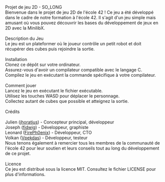 Projet de jeu 2D - SO_LONG </br>
Bienvenue dans le projet de jeu 2D de l'école 42 ! Ce jeu a été développé dans le cadre de notre formation à l'école 42. Il s'agit d'un jeu simple mais amusant où vous pouvez découvrir les bases du développement de jeux en 2D avec la MinilibX. </br>
</br>
Description du Jeu </br>
Le jeu est un plateformer où le joueur contrôle un petit robot et doit récupérer des cubes puis rejoindre la sortie. </br>
</br>
Installation </br>
Clonez ce dépôt sur votre ordinateur. </br>
Assurez-vous d'avoir un compilateur compatible avec le langage C. </br>
Compilez le jeu en exécutant la commande spécifique à votre compilateur. </br>
</br>
Comment jouer </br>
Lancez le jeu en exécutant le fichier exécutable. </br>
Utilisez les touches WASD pour déplacer le personnage. </br>
Collectez autant de cubes que possible et atteignez la sortie. </br>
</br>
Crédits </br>
</br>
Julien ([jhoratius](https://github.com/jhoratius)) - Concepteur principal, développeur </br>
Joseph ([fidwig](https://github.com/fidwig)) - Développeur, graphiste </br>
Leonard ([FirePh0enix](https://github.com/FirePh0enix)) - Développeur, CTO </br>
Volkan ([Vpekdas](https://github.com/Vpekdas)) - Développeur, testeur </br>
Nous tenons également à remercier tous les membres de la communauté de l'école 42 pour leur soutien et leurs conseils tout au long du développement de ce projet. </br>
</br>
Licence </br>
Ce jeu est distribué sous la licence MIT. Consultez le fichier LICENSE pour plus d'informations.
